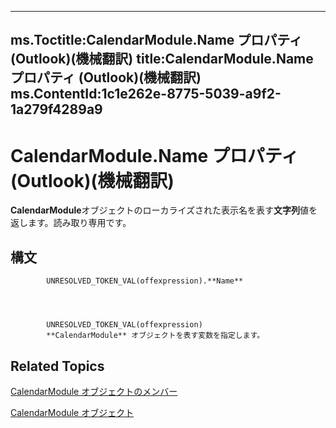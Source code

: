 

---
ms.Toctitle:CalendarModule.Name プロパティ (Outlook)(機械翻訳)
title:CalendarModule.Name プロパティ (Outlook)(機械翻訳)
ms.ContentId:1c1e262e-8775-5039-a9f2-1a279f4289a9
---
# CalendarModule.Name プロパティ (Outlook)(機械翻訳)




**CalendarModule**オブジェクトのローカライズされた表示名を表す**文字列**値を返します。読み取り専用です。

## 構文

            UNRESOLVED_TOKEN_VAL(offexpression).**Name**




            UNRESOLVED_TOKEN_VAL(offexpression)
            **CalendarModule** オブジェクトを表す変数を指定します。



## Related Topics

[CalendarModule オブジェクトのメンバー](82731a1f-3ebe-1cb0-9e8b-d370a0b8f954.md)

[CalendarModule オブジェクト](9203024d-9cef-75e0-600f-f3899e24761a.md)




